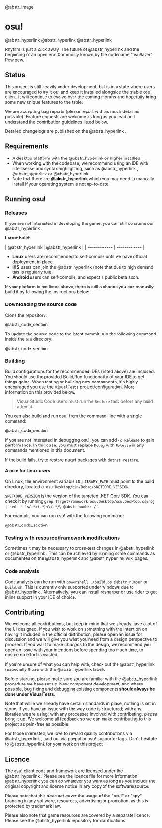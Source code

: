 @abstr_image 

# osu!

@abstr_hyperlink @abstr_hyperlink @abstr_hyperlink 

Rhythm is just a _click_ away. The future of @abstr_hyperlink and the beginning of an open era! Commonly known by the codename "osu!lazer". Pew pew.

## Status

This project is still heavily under development, but is in a state where users are encouraged to try it out and keep it installed alongside the stable osu! client. It will continue to evolve over the coming months and hopefully bring some new unique features to the table.

We are accepting bug reports (please report with as much detail as possible). Feature requests are welcome as long as you read and understand the contribution guidelines listed below.

Detailed changelogs are published on the @abstr_hyperlink .

## Requirements

  * A desktop platform with the @abstr_hyperlink or higher installed.
  * When working with the codebase, we recommend using an IDE with intellisense and syntax highlighting, such as @abstr_hyperlink , @abstr_hyperlink or @abstr_hyperlink .
  * Note that there are **@abstr_hyperlink** which you may need to manually install if your operating system is not up-to-date.



## Running osu!

### Releases

If you are not interested in developing the game, you can still consume our @abstr_hyperlink .

**Latest build:**

| @abstr_hyperlink | @abstr_hyperlink | | ------------- | ------------- |

  * **Linux** users are recommended to self-compile until we have official deployment in place.
  * **iOS** users can join the @abstr_hyperlink (note that due to high demand this is regularly full).
  * **Android** users can self-compile, and expect a public beta soon.



If your platform is not listed above, there is still a chance you can manually build it by following the instructions below.

### Downloading the source code

Clone the repository:

@abstr_code_section 

To update the source code to the latest commit, run the following command inside the `osu` directory:

@abstr_code_section 

### Building

Build configurations for the recommended IDEs (listed above) are included. You should use the provided Build/Run functionality of your IDE to get things going. When testing or building new components, it's highly encouraged you use the `VisualTests` project/configuration. More information on this provided below.

> Visual Studio Code users must run the `Restore` task before any build attempt.

You can also build and run osu! from the command-line with a single command:

@abstr_code_section 

If you are not interested in debugging osu!, you can add `-c Release` to gain performance. In this case, you must replace `Debug` with `Release` in any commands mentioned in this document.

If the build fails, try to restore nuget packages with `dotnet restore`.

#### A note for Linux users

On Linux, the environment variable `LD_LIBRARY_PATH` must point to the build directory, located at `osu.Desktop/bin/Debug/$NETCORE_VERSION`.

`$NETCORE_VERSION` is the version of the targeted .NET Core SDK. You can check it by running `grep TargetFramework osu.Desktop/osu.Desktop.csproj | sed -r 's/.*>(.*)<\/.*/\ @abstr_number /'`.

For example, you can run osu! with the following command:

@abstr_code_section 

### Testing with resource/framework modifications

Sometimes it may be necessary to cross-test changes in @abstr_hyperlink or @abstr_hyperlink . This can be achieved by running some commands as documented on the @abstr_hyperlink and @abstr_hyperlink wiki pages.

### Code analysis

Code analysis can be run with `powershell ./build.ps @abstr_number` or `build.sh`. This is currently only supported under windows due to @abstr_hyperlink . Alternatively, you can install resharper or use rider to get inline support in your IDE of choice.

## Contributing

We welcome all contributions, but keep in mind that we already have a lot of the UI designed. If you wish to work on something with the intention on having it included in the official distribution, please open an issue for discussion and we will give you what you need from a design perspective to proceed. If you want to make _changes_ to the design, we recommend you open an issue with your intentions before spending too much time, to ensure no effort is wasted.

If you're unsure of what you can help with, check out the @abstr_hyperlink (especially those with the @abstr_hyperlink label).

Before starting, please make sure you are familiar with the @abstr_hyperlink procedure we have set up. New component development, and where possible, bug fixing and debugging existing components **should always be done under VisualTests**.

Note that while we already have certain standards in place, nothing is set in stone. If you have an issue with the way code is structured; with any libraries we are using; with any processes involved with contributing, _please_ bring it up. We welcome all feedback so we can make contributing to this project as pain-free as possible.

For those interested, we love to reward quality contributions via @abstr_hyperlink , paid out via paypal or osu! supporter tags. Don't hesitate to @abstr_hyperlink for your work on this project.

## Licence

The osu! client code and framework are licensed under the @abstr_hyperlink . Please see the licence file for more information. @abstr_hyperlink you can do whatever you want as long as you include the original copyright and license notice in any copy of the software/source.

Please note that this _does not cover_ the usage of the "osu!" or "ppy" branding in any software, resources, advertising or promotion, as this is protected by trademark law.

Please also note that game resources are covered by a separate licence. Please see the @abstr_hyperlink repository for clarifications.
